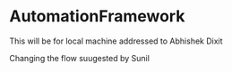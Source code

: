# AutomationFramework
This will be for local machine addressed to Abhishek Dixit

Changing the flow suugested by Sunil
